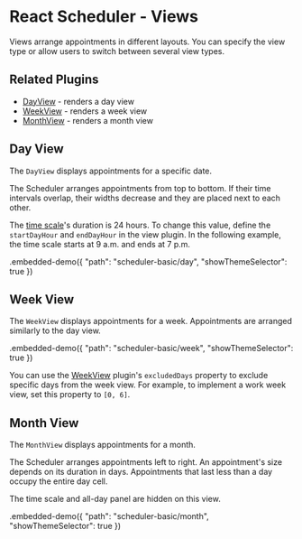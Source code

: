 # React Scheduler - Views

Views arrange appointments in different layouts. You can specify the view type or allow users to switch between several view types.

## Related Plugins

- [DayView](../reference/day-view.md) - renders a day view
- [WeekView](../reference/week-view.md) - renders a week view
- [MonthView](../reference/month-view.md) - renders a month view

## Day View

The `DayView` displays appointments for a specific date.

The Scheduler arranges appointments from top to bottom. If their time intervals overlap, their widths decrease and they are placed next to each other.

The [time scale](fundamentals.md#overview)'s duration is 24 hours. To change this value, define the `startDayHour` and `endDayHour` in the view plugin. In the following example, the time scale starts at 9 a.m. and ends at 7 p.m.

.embedded-demo({ "path": "scheduler-basic/day", "showThemeSelector": true })

## Week View

The `WeekView` displays appointments for a week. Appointments are arranged similarly to the day view.

.embedded-demo({ "path": "scheduler-basic/week", "showThemeSelector": true })

You can use the [WeekView](../reference/week-view.md) plugin's `excludedDays` property to exclude specific days from the week view. For example, to implement a work week view, set this property to `[0, 6]`.

## Month View

The `MonthView` displays appointments for a month.

The Scheduler arranges appointments left to right. An appointment's size depends on its duration in days. Appointments that last less than a day occupy the entire day cell.

The time scale and all-day panel are hidden on this view.

.embedded-demo({ "path": "scheduler-basic/month", "showThemeSelector": true })
